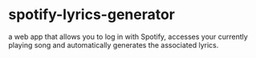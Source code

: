 # spotify-lyrics-generator
a web app that allows you to log in with Spotify, accesses your currently playing song and automatically generates the associated lyrics.
